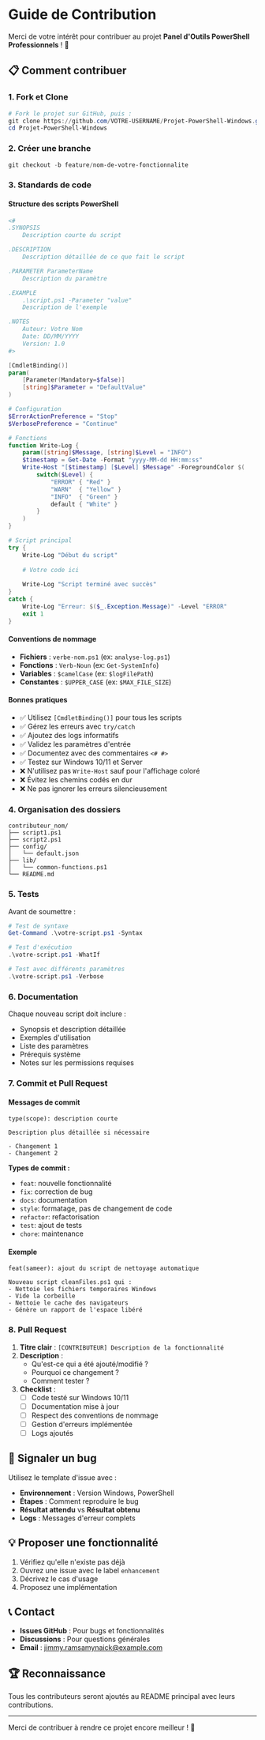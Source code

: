 # Guide de Contribution

Merci de votre intérêt pour contribuer au projet **Panel d'Outils PowerShell Professionnels** ! 🎉

## 📋 Comment contribuer

### 1. Fork et Clone
```powershell
# Fork le projet sur GitHub, puis :
git clone https://github.com/VOTRE-USERNAME/Projet-PowerShell-Windows.git
cd Projet-PowerShell-Windows
```

### 2. Créer une branche
```powershell
git checkout -b feature/nom-de-votre-fonctionnalite
```

### 3. Standards de code

#### Structure des scripts PowerShell
```powershell
<#
.SYNOPSIS
    Description courte du script

.DESCRIPTION
    Description détaillée de ce que fait le script

.PARAMETER ParameterName
    Description du paramètre

.EXAMPLE
    .\script.ps1 -Parameter "value"
    Description de l'exemple

.NOTES
    Auteur: Votre Nom
    Date: DD/MM/YYYY
    Version: 1.0
#>

[CmdletBinding()]
param(
    [Parameter(Mandatory=$false)]
    [string]$Parameter = "DefaultValue"
)

# Configuration
$ErrorActionPreference = "Stop"
$VerbosePreference = "Continue"

# Fonctions
function Write-Log {
    param([string]$Message, [string]$Level = "INFO")
    $timestamp = Get-Date -Format "yyyy-MM-dd HH:mm:ss"
    Write-Host "[$timestamp] [$Level] $Message" -ForegroundColor $(
        switch($Level) {
            "ERROR" { "Red" }
            "WARN"  { "Yellow" }
            "INFO"  { "Green" }
            default { "White" }
        }
    )
}

# Script principal
try {
    Write-Log "Début du script"
    
    # Votre code ici
    
    Write-Log "Script terminé avec succès"
}
catch {
    Write-Log "Erreur: $($_.Exception.Message)" -Level "ERROR"
    exit 1
}
```

#### Conventions de nommage
- **Fichiers** : `verbe-nom.ps1` (ex: `analyse-log.ps1`)
- **Fonctions** : `Verb-Noun` (ex: `Get-SystemInfo`)
- **Variables** : `$camelCase` (ex: `$logFilePath`)
- **Constantes** : `$UPPER_CASE` (ex: `$MAX_FILE_SIZE`)

#### Bonnes pratiques
- ✅ Utilisez `[CmdletBinding()]` pour tous les scripts
- ✅ Gérez les erreurs avec `try/catch`
- ✅ Ajoutez des logs informatifs
- ✅ Validez les paramètres d'entrée
- ✅ Documentez avec des commentaires `<# #>`
- ✅ Testez sur Windows 10/11 et Server
- ❌ N'utilisez pas `Write-Host` sauf pour l'affichage coloré
- ❌ Évitez les chemins codés en dur
- ❌ Ne pas ignorer les erreurs silencieusement

### 4. Organisation des dossiers

```
contributeur_nom/
├── script1.ps1
├── script2.ps1
├── config/
│   └── default.json
├── lib/
│   └── common-functions.ps1
└── README.md
```

### 5. Tests

Avant de soumettre :
```powershell
# Test de syntaxe
Get-Command .\votre-script.ps1 -Syntax

# Test d'exécution
.\votre-script.ps1 -WhatIf

# Test avec différents paramètres
.\votre-script.ps1 -Verbose
```

### 6. Documentation

Chaque nouveau script doit inclure :
- Synopsis et description détaillée
- Exemples d'utilisation
- Liste des paramètres
- Prérequis système
- Notes sur les permissions requises

### 7. Commit et Pull Request

#### Messages de commit
```
type(scope): description courte

Description plus détaillée si nécessaire

- Changement 1
- Changement 2
```

**Types de commit :**
- `feat`: nouvelle fonctionnalité
- `fix`: correction de bug
- `docs`: documentation
- `style`: formatage, pas de changement de code
- `refactor`: refactorisation
- `test`: ajout de tests
- `chore`: maintenance

#### Exemple
```
feat(sameer): ajout du script de nettoyage automatique

Nouveau script cleanFiles.ps1 qui :
- Nettoie les fichiers temporaires Windows
- Vide la corbeille
- Nettoie le cache des navigateurs
- Génère un rapport de l'espace libéré
```

### 8. Pull Request

1. **Titre clair** : `[CONTRIBUTEUR] Description de la fonctionnalité`
2. **Description** :
   - Qu'est-ce qui a été ajouté/modifié ?
   - Pourquoi ce changement ?
   - Comment tester ?
3. **Checklist** :
   - [ ] Code testé sur Windows 10/11
   - [ ] Documentation mise à jour
   - [ ] Respect des conventions de nommage
   - [ ] Gestion d'erreurs implémentée
   - [ ] Logs ajoutés

## 🐛 Signaler un bug

Utilisez le template d'issue avec :
- **Environnement** : Version Windows, PowerShell
- **Étapes** : Comment reproduire le bug
- **Résultat attendu** vs **Résultat obtenu**
- **Logs** : Messages d'erreur complets

## 💡 Proposer une fonctionnalité

1. Vérifiez qu'elle n'existe pas déjà
2. Ouvrez une issue avec le label `enhancement`
3. Décrivez le cas d'usage
4. Proposez une implémentation

## 📞 Contact

- **Issues GitHub** : Pour bugs et fonctionnalités
- **Discussions** : Pour questions générales
- **Email** : jimmy.ramsamynaick@example.com

## 🏆 Reconnaissance

Tous les contributeurs seront ajoutés au README principal avec leurs contributions.

---

Merci de contribuer à rendre ce projet encore meilleur ! 🚀